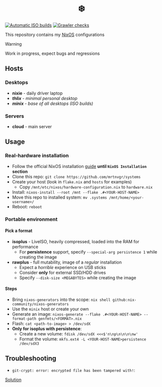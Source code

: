<h1 align="center">❄️</h1>

[![Automatic ISO builds](https://github.com/mrtnvgr/systems/actions/workflows/build_iso.yml/badge.svg)](https://github.com/mrtnvgr/systems/actions/workflows/build_iso.yml)
[![Grawler checks](https://github.com/mrtnvgr/systems/actions/workflows/grawler.yml/badge.svg)](https://github.com/mrtnvgr/systems/actions/workflows/grawler.yml)

This repository contains my [NixOS](https://nixos.org/) configurations

> [!WARNING]
> Work in progress, expect bugs and regressions

## Hosts

### Desktops

- **nixie** - daily driver laptop
- _**thlix** - minimal personal desktop_
- _**minix** - base of all desktops (ISO builds)_

### Servers

- **cloud** - main server

## Usage

### Real-hardware installation

- Follow the official NixOS installation [guide](https://nixos.wiki/wiki/NixOS_Installation_Guide) **until `NixOS Installation` section**
- Clone this repo: `git clone https://github.com/mrtnvgr/systems`
- Create your host (look in `flake.nix` and `hosts` for examples)
  - Copy `/mnt/etc/nixos/hardware-configuration.nix` to `hardware.nix`
- Install: `nixos-install --root /mnt --flake .#<YOUR-HOST-NAME>`
- Move this repo to installed system: `mv .systems /mnt/home/<your-username>/`
- Reboot: `reboot`

### Portable environment

#### Pick a format

- **isoplus** - LiveISO, heavily compressed, loaded into the RAM for performance
  - For **persistence** support, specify `--special-arg persistence 1` while creating the image
- **rawplus** - full mutability, image of a *regular* installation
  - Expect a *horrible* experience on USB sticks
  - Consider **only** for external SSD/HDD drives
  - Specify `--disk-size <MEGABYTES>` while creating the image

#### Steps

- Bring `nixos-generators` into the scope: `nix shell github:nix-community/nixos-generators`
- Use the `minix` host or create your own
- Generate an image: `nixos-generate --flake .#<YOUR-HOST-NAME> --format-path genfmts/<FORMAT>.nix`
- Flash: `cat <path-to-image> > /dev/sdX`
- **Only for isoplus with persistence**:
  - Create a new volume: `fdisk /dev/sdX <<<$'n\np\n\n\n\nw'`
  - Format the volume: `mkfs.ext4 -L <YOUR-HOST-NAME>persistence /dev/sdX3`

## Troubleshooting

- `git-crypt: error: encrypted file has been tampered with!`:

[Solution](https://github.com/AGWA/git-crypt/issues/59#issuecomment-129958806)
